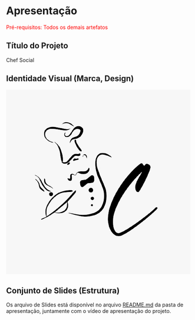 # Apresentação

<span style="color:red">Pré-requisitos: Todos os demais artefatos</span>

## Título do Projeto

Chef Social 

## Identidade Visual (Marca, Design)

![Logotipo Chef Social](img/chefsocial-logotipo.jpg)

## Conjunto de Slides (Estrutura)

Os arquivo de Slides está disponível no arquivo <a href="../presentation/README.md"> README.md</a> da pasta de apresentação, juntamente com o vídeo de apresentação do projeto.
